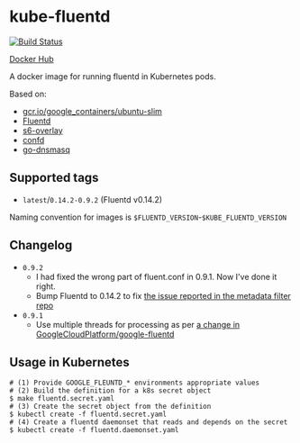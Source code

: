 # kube-fluentd

[![Build Status](https://travis-ci.org/mumoshu/kube-fluentd.svg?branch=master)](https://travis-ci.org/mumoshu/kube-fluentd)

[Docker Hub](https://hub.docker.com/r/mumoshu/kube-fluentd)

A docker image for running fluentd in Kubernetes pods.

Based on:

* [gcr.io/google_containers/ubuntu-slim](https://console.cloud.google.com/kubernetes/images/tags/ubuntu-slim?location=GLOBAL&project=google-containers)
* [Fluentd](https://github.com/fluent/fluentd)
* [s6-overlay](https://github.com/just-containers/s6-overlay)
* [confd](https://github.com/kelseyhightower/confd)
* [go-dnsmasq](https://github.com/janeczku/go-dnsmasq)

## Supported tags

 * `latest`/`0.14.2-0.9.2` (Fluentd v0.14.2)

Naming convention for images is `$FLUENTD_VERSION`-`$KUBE_FLUENTD_VERSION`

## Changelog

* `0.9.2`
  * I had fixed the wrong part of fluent.conf in 0.9.1. Now I've done it right.
  * Bump Fluentd to 0.14.2 to fix [the issue reported in the metadata filter repo](https://github.com/fabric8io/fluent-plugin-kubernetes_metadata_filter/issues/33#issuecomment-238377746)
* `0.9.1`
  * Use multiple threads for processing as per [a change in GoogleCloudPlatform/google-fluentd](https://github.com/GoogleCloudPlatform/google-fluentd/commit/283eb7052d3a256078f37d03e8ea3a496794a28f)

## Usage in Kubernetes

```
# (1) Provide GOOGLE_FLEUNTD_* environments appropriate values
# (2) Build the definition for a k8s secret object
$ make fluentd.secret.yaml
# (3) Create the secret object from the definition
$ kubectl create -f fluentd.secret.yaml
# (4) Create a fluentd daemonset that reads and depends on the secret
$ kubectl create -f fluentd.daemonset.yaml
```
